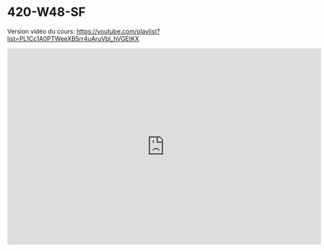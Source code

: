 # 420-W48-SF

Version vidéo du cours: https://youtube.com/playlist?list=PL1Cc1A0PTWeeXB5rr4uAruVbl_hVGEtKX


<iframe width="725" height="453" src="https://www.tinkercad.com/embed/9mq3ItL4uui?editbtn=1" frameborder="0" marginwidth="0" marginheight="0" scrolling="no"></iframe>
